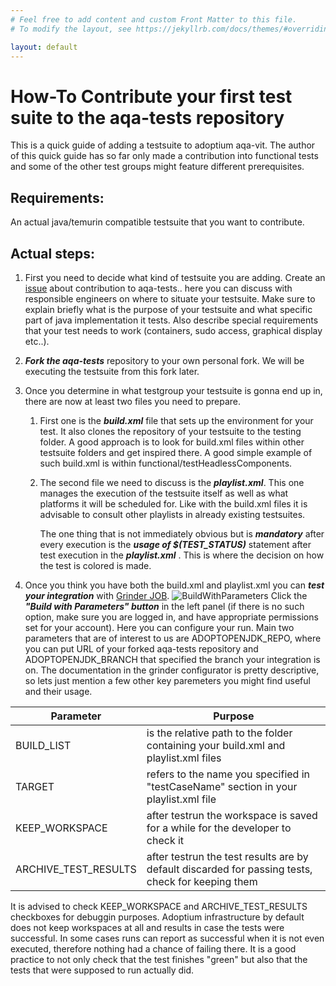```yaml
---
# Feel free to add content and custom Front Matter to this file.
# To modify the layout, see https://jekyllrb.com/docs/themes/#overriding-theme-defaults

layout: default
---
```


# How-To Contribute your first test suite to the aqa-tests repository

This is a quick guide of adding a testsuite to adoptium aqa-vit. The author of this quick guide has so far only made a contribution into functional tests and some of the other test groups might feature different prerequisites.

## Requirements:

An actual java/temurin compatible testsuite that you want to contribute.

## Actual steps:

1. First you need to decide what kind of testsuite you are adding. Create an [issue](https://github.com/adoptium/aqa-tests/issues) about contribution to aqa-tests.. here you can discuss with responsible engineers on where to situate your testsuite. Make sure to explain briefly what is the purpose of your testsuite and what specific part of java implementation it tests. Also describe special requirements that your test needs to work (containers, sudo access, graphical display etc..).

2. ***Fork the aqa-tests*** repository to your own personal fork. We will be executing the testsuite from this fork later.

3. Once you determine in what testgroup your testsuite is gonna end up in, there are now at least two files you need to prepare.

    1. First one is the ***build.xml*** file that sets up the environment for your test. It also clones the repository of your testsuite to the testing folder. A good approach is to look for build.xml files within other testsuite folders and get inspired there. A good simple example of such build.xml is within functional/testHeadlessComponents.
   
    2. The second file we need to discuss is the ***playlist.xml***. This one manages the execution of the testsuite itself as well as what platforms it will be scheduled for. Like with the build.xml files it is advisable to consult other playlists in already existing testsuites.

       The one thing that is not immediately obvious but is ***mandatory*** after every execution is the ***usage of $(TEST_STATUS)*** statement after test execution in the ***playlist.xml*** . This is where the decision on how the test is colored is made.

4. Once you think you have both the build.xml and playlist.xml you can ***test your integration*** with [Grinder JOB](https://ci.adoptium.net/view/Test_grinder/job/Grinder/).
   ![BuildWithParameters](/pics/BuildWithParameters.png)
Click the ***"Build with Parameters" button*** in the left panel (if there is no such option, make sure you are logged in, and have appropriate permissions set for your account).
Here you can configure your run. Main two parameters that are of interest to us are ADOPTOPENJDK_REPO, where you can put URL of your forked aqa-tests repository and ADOPTOPENJDK_BRANCH that specified the branch your integration is on.
The documentation in the grinder configurator is pretty descriptive, so lets just mention a few other key paremeters you might find useful and their usage.

| Parameter | Purpose |
| --- | --- |
| BUILD_LIST | is the relative path to the folder containing your build.xml and playlist.xml files |
| TARGET | refers to the name you specified in "testCaseName" section in your playlist.xml file |
| KEEP_WORKSPACE | after testrun the workspace is saved for a while for the developer to check it |
| ARCHIVE_TEST_RESULTS | after testrun the test results are by default discarded for passing tests, check for keeping them |

It is advised to check KEEP_WORKSPACE and ARCHIVE_TEST_RESULTS checkboxes for debuggin purposes. Adoptium infrastructure by default does not keep workspaces at all and results in case the tests were successful. In some cases runs can report as successful when it is not even executed, therefore nothing had a chance of failing there. It is a good practice to not only check that the test finishes "green" but also that the tests that were supposed to run actually did.
